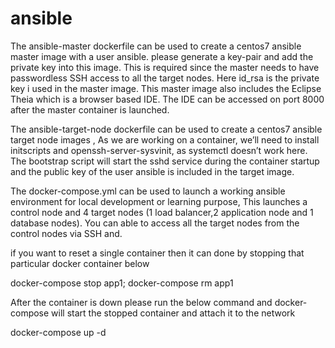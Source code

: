 # ansible

The ansible-master dockerfile can be used to create a centos7 ansible master image with a user ansible.
please generate a key-pair and add the private key into this image. This is required since the master needs to have passwordless SSH access to all the target nodes. Here id_rsa is the private key i used in the master image. This master image also includes the Eclipse Theia which is a browser based IDE. The IDE can be accessed on port 8000 after the master container is launched.


The ansible-target-node dockerfile can be used to create a centos7 ansible target node images , As we are working on a container, we’ll need to install initscripts and openssh-server-sysvinit, as systemctl doesn’t work here. The bootstrap script will start the sshd service during the container startup and the public key of the user ansible is included in the target image. 

The docker-compose.yml can be used to launch a working ansible environment for local development or learning purpose, This launches a control node and 4 target nodes (1 load balancer,2 application node and 1 database nodes). You can able to access all the target nodes from the control nodes via SSH and.

if you want to reset a single container then it can done by stopping that particular docker container below 

docker-compose stop app1; docker-compose rm app1

After the container is down please run the below command and docker-compose will start the stopped container and attach it to the network 

docker-compose up -d

